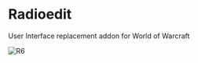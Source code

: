 # Radioedit
User Interface replacement addon for World of Warcraft

![R6](https://i.loli.net/2018/12/04/5c0600bcb735c.png)
